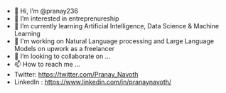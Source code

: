 - 👋 Hi, I’m @pranay236
- 👀 I’m interested in entreprenureship
- 🌱 I’m currently learning Artificial Intelligence, Data Science & Machine Learning
- 🤖 I'm working on Natural Language processing and Large Language Models on upwork as a freelancer
- 🤝 I’m looking to collaborate on ...
- 📫 How to reach me ...
- Twitter: https://twitter.com/Pranay_Navoth 
- LinkedIn : https://www.linkedin.com/in/pranaynavoth/

<!---
pranay236/pranay236 is a ✨ special ✨ repository because its `README.md` (this file) appears on your GitHub profile.
You can click the Preview link to take a look at your changes.
--->

